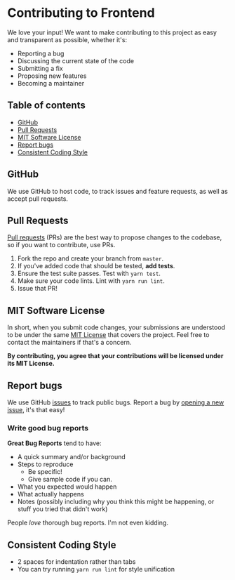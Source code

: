 # Contributing to Frontend

We love your input! We want to make contributing to this project as easy and transparent as possible, whether it's:

- Reporting a bug
- Discussing the current state of the code
- Submitting a fix
- Proposing new features
- Becoming a maintainer

## Table of contents

- [GitHub](#github)
- [Pull Requests](#pull-requests)
- [MIT Software License](#mit-software-license)
- [Report bugs](#report-bugs)
- [Consistent Coding Style](#consistent-coding-style)

## GitHub

We use GitHub to host code, to track issues and feature requests, as well as accept pull requests.

## Pull Requests

[Pull requests](https://github.com/Tech-With-Tim/Frontend/pulls) (PRs) are the best way to propose changes to the codebase, so if you want to contribute, use PRs.

1. Fork the repo and create your branch from `master`.
2. If you've added code that should be tested, **add tests**.
3. Ensure the test suite passes. Test with `yarn test`.
4. Make sure your code lints. Lint with `yarn run lint`.
5. Issue that PR!

## MIT Software License

In short, when you submit code changes, your submissions are understood to be under the same [MIT License](http://choosealicense.com/licenses/mit/) that covers the project. Feel free to contact the maintainers if that's a concern.

**By contributing, you agree that your contributions will be licensed under its MIT License.**

## Report bugs

We use GitHub [issues](https://github.com/Tech-With-Tim/Frontend/issues) to track public bugs. Report a bug by [opening a new issue](https://github.com/Tech-With-Tim/Frontend/issues/new), it's that easy!

### Write good bug reports

**Great Bug Reports** tend to have:

- A quick summary and/or background
- Steps to reproduce
  - Be specific!
  - Give sample code if you can.
- What you expected would happen
- What actually happens
- Notes (possibly including why you think this might be happening, or stuff you tried that didn't work)

People _love_ thorough bug reports. I'm not even kidding.

## Consistent Coding Style

- 2 spaces for indentation rather than tabs
- You can try running `yarn run lint` for style unification
